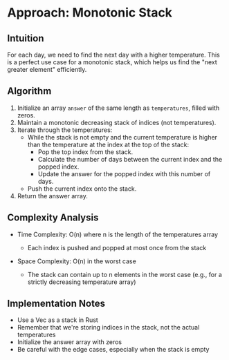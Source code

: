 # Approach: Monotonic Stack

## Intuition
For each day, we need to find the next day with a higher temperature. This is a perfect use case for a monotonic stack, which helps us find the "next greater element" efficiently.

## Algorithm
1. Initialize an array `answer` of the same length as `temperatures`, filled with zeros.
2. Maintain a monotonic decreasing stack of indices (not temperatures).
3. Iterate through the temperatures:
   - While the stack is not empty and the current temperature is higher than the temperature at the index at the top of the stack:
     - Pop the top index from the stack.
     - Calculate the number of days between the current index and the popped index.
     - Update the answer for the popped index with this number of days.
   - Push the current index onto the stack.
4. Return the answer array.

## Complexity Analysis
- Time Complexity: O(n) where n is the length of the temperatures array
  - Each index is pushed and popped at most once from the stack
  
- Space Complexity: O(n) in the worst case
  - The stack can contain up to n elements in the worst case (e.g., for a strictly decreasing temperature array)

## Implementation Notes
- Use a Vec as a stack in Rust
- Remember that we're storing indices in the stack, not the actual temperatures
- Initialize the answer array with zeros
- Be careful with the edge cases, especially when the stack is empty
